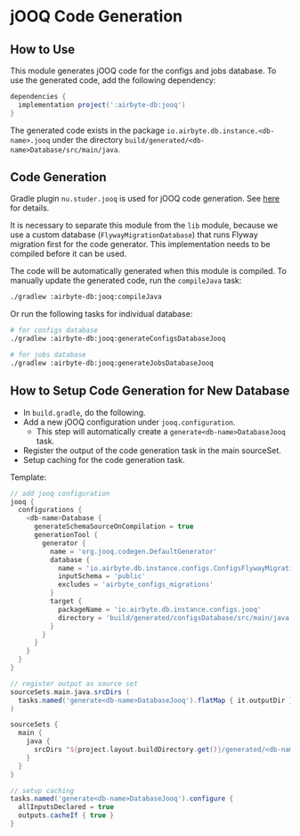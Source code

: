 # jOOQ Code Generation

## How to Use
This module generates jOOQ code for the configs and jobs database. To use the generated code, add the following dependency:

```gradle
dependencies {
  implementation project(':airbyte-db:jooq')
}
```

The generated code exists in the package `io.airbyte.db.instance.<db-name>.jooq` under the directory `build/generated/<db-name>Database/src/main/java`.

## Code Generation
Gradle plugin `nu.studer.jooq` is used for jOOQ code generation. See [here](https://github.com/etiennestuder/gradle-jooq-plugin) for details.

It is necessary to separate this module from the `lib` module, because we use a custom database (`FlywayMigrationDatabase`) that runs Flyway migration first for the code generator. This implementation needs to be compiled before it can be used.

The code will be automatically generated when this module is compiled. To manually update the generated code, run the `compileJava` task:

```sh
./gradlew :airbyte-db:jooq:compileJava
```

Or run the following tasks for individual database:

```sh
# for configs database
./gradlew :airbyte-db:jooq:generateConfigsDatabaseJooq

# for jobs database
./gradlew :airbyte-db:jooq:generateJobsDatabaseJooq
```

## How to Setup Code Generation for New Database
- In `build.gradle`, do the following.
- Add a new jOOQ configuration under `jooq.configuration`.
  - This step will automatically create a `generate<db-name>DatabaseJooq` task.
- Register the output of the code generation task in the main sourceSet.
- Setup caching for the code generation task.

Template:

```build.gradle
// add jooq configuration
jooq {
  configurations {
    <db-name>Database {
      generateSchemaSourceOnCompilation = true
      generationTool {
        generator {
          name = 'org.jooq.codegen.DefaultGenerator'
          database {
            name = 'io.airbyte.db.instance.configs.ConfigsFlywayMigrationDatabase'
            inputSchema = 'public'
            excludes = 'airbyte_configs_migrations'
          }
          target {
            packageName = 'io.airbyte.db.instance.configs.jooq'
            directory = 'build/generated/configsDatabase/src/main/java'
          }
        }
      }
    }
  }
}

// register output as source set
sourceSets.main.java.srcDirs (
  tasks.named('generate<db-name>DatabaseJooq').flatMap { it.outputDir }
)

sourceSets {
  main {
    java {
      srcDirs "${project.layout.buildDirectory.get()}/generated/<db-name>Database/src/main/java"
    }
  }
}

// setup caching
tasks.named('generate<db-name>DatabaseJooq').configure {
  allInputsDeclared = true
  outputs.cacheIf { true }
}
```
